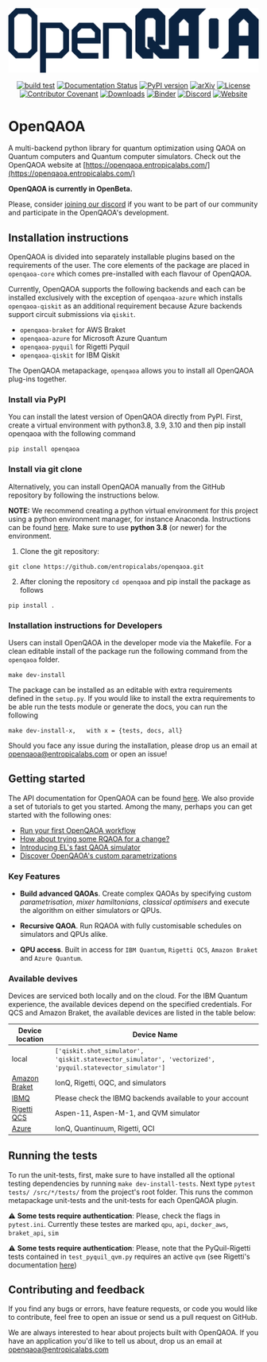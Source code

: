 <div align="center">

<picture>
  <source media="(prefers-color-scheme: dark)" srcset="https://github.com/entropicalabs/openqaoa/blob/main/.github/images/openqaoa_logo_offW.png" width="650">
  <img alt="OpenQAOA" src="https://github.com/entropicalabs/openqaoa/blob/main/.github/images/openqaoa_logo.png" width="650">
</picture>

  [![build test](https://github.com/entropicalabs/openqaoa/actions/workflows/test_main_linux.yml/badge.svg)](https://github.com/entropicalabs/openqaoa/actions/workflows/test_main_linux.yml)<!-- Tests (GitHub actions) -->
  [![Documentation Status](https://readthedocs.org/projects/el-openqaoa/badge/?version=latest)](https://el-openqaoa.readthedocs.io/en/latest/?badge=latest) <!-- Readthedocs -->
  [![PyPI version](https://badge.fury.io/py/openqaoa.svg)](https://badge.fury.io/py/openqaoa) <!-- PyPI -->
  [![arXiv](https://img.shields.io/badge/arXiv-2210.08695-<COLOR>.svg)](https://arxiv.org/abs/2210.08695) <!-- arXiv -->
  [![License](https://img.shields.io/pypi/l/openqaoa)](LICENSE.md)<!-- License -->
  [![Contributor Covenant](https://img.shields.io/badge/Contributor%20Covenant-2.1-4baaaa.svg)](CODE_OF_CONDUCT.md)<!-- Covenant Code of conduct -->
  [![Downloads](https://pepy.tech/badge/openqaoa)](https://pepy.tech/project/openqaoa)
  [![Binder](https://mybinder.org/badge_logo.svg)](https://mybinder.org/v2/gh/entropicalabs/openqaoa.git/main?labpath=%2Fexamples)
  [![Discord](https://img.shields.io/discord/991258119525122058)](https://discord.gg/ana76wkKBd)
  [![Website](https://img.shields.io/badge/OpenQAOA-Website-blueviolet)](https://openqaoa.entropicalabs.com/) 
</div>

# OpenQAOA

A multi-backend python library for quantum optimization using QAOA on Quantum computers and Quantum computer simulators. Check out the OpenQAOA website at [https://openqaoa.entropicalabs.com/](https://openqaoa.entropicalabs.com/)
 
**OpenQAOA is currently in OpenBeta.**

Please, consider [joining our discord](https://discord.gg/ana76wkKBd) if you want to be part of our community and participate in the OpenQAOA's development. 

## Installation instructions

OpenQAOA is divided into separately installable plugins based on the requirements of the user. The core elements of the package are placed in `openqaoa-core` which comes pre-installed with each flavour of OpenQAOA. 

Currently, OpenQAOA supports the following backends and each can be installed exclusively with the exception of `openqaoa-azure` which installs `openqaoa-qiskit` as an additional requirement because Azure backends support circuit submissions via `qiskit`.
- `openqaoa-braket` for AWS Braket
- `openqaoa-azure` for Microsoft Azure Quantum
- `openqaoa-pyquil` for Rigetti Pyquil
- `openqaoa-qiskit` for IBM Qiskit

The OpenQAOA metapackage, `openqaoa` allows you to install all OpenQAOA plug-ins together.
### Install via PyPI
You can install the latest version of OpenQAOA directly from PyPI. First, create a virtual environment with python3.8, 3.9, 3.10 and then pip install openqaoa with the following command
```
pip install openqaoa
```
### Install via git clone
Alternatively, you can install OpenQAOA manually from the GitHub repository by following the instructions below. 

**NOTE:** We recommend creating a python virtual environment for this project using a python environment manager, for instance Anaconda. Instructions can be found [here](https://conda.io/projects/conda/en/latest/user-guide/tasks/manage-environments.html#creating-an-environment-with-commands). Make sure to use **python 3.8** (or newer) for the environment.
1. Clone the git repository:
```
git clone https://github.com/entropicalabs/openqaoa.git
```
2. After cloning the repository `cd openqaoa` and pip install the package as follows 
```
pip install .
```

### Installation instructions for Developers
Users can install OpenQAOA in the developer mode via the Makefile. For a clean editable install of the package run the following command from the `openqaoa` folder.
```
make dev-install
```
The package can be installed as an editable with extra requirements defined in the `setup.py`. If you would like to install the extra requirements to be able run the tests module or generate the docs, you can run the following

```
make dev-install-x,   with x = {tests, docs, all}
```
Should you face any issue during the installation, please drop us an email at openqaoa@entropicalabs.com or open an issue!

## Getting started

The API documentation for OpenQAOA can be found [here](https://el-openqaoa.readthedocs.io/en/latest/). We also provide a set of tutorials to get you started. Among the many, perhaps you can get started with the following ones:

- [Run your first OpenQAOA workflow](https://el-openqaoa.readthedocs.io/en/latest/notebooks/01_workflows_example.html)
- [How about trying some RQAOA for a change?](https://el-openqaoa.readthedocs.io/en/latest/notebooks/09_RQAOA_example.html)
- [Introducing EL's fast QAOA simulator](https://el-openqaoa.readthedocs.io/en/latest/notebooks/06_fast_qaoa_simulator.html)
- [Discover OpenQAOA's custom parametrizations](https://el-openqaoa.readthedocs.io/en/latest/notebooks/05_advanced_parameterization.html)

### Key Features

- **Build advanced QAOAs**. Create complex QAOAs by specifying custom _parametrisation_, _mixer hamiltonians_, _classical optimisers_ and execute the algorithm on either simulators or QPUs.

- **Recursive QAOA**. Run RQAOA with fully customisable schedules on simulators and QPUs alike. 

- **QPU access**. Built in access for `IBM Quantum`, `Rigetti QCS`, `Amazon Braket` and `Azure Quantum`.


### Available devives 

Devices are serviced both locally and on the cloud. For the IBM Quantum experience, the available devices depend on the specified credentials. For QCS and Amazon Braket, the available devices are listed in the table below:

| Device location | Device Name |
| --------------- | ----------- |
| local | `['qiskit.shot_simulator', 'qiskit.statevector_simulator', 'vectorized', 'pyquil.statevector_simulator']`  |
| [Amazon Braket](https://docs.aws.amazon.com/braket/latest/developerguide/braket-devices.html)    | IonQ, Rigetti, OQC, and simulators |
| [IBMQ](https://quantum-computing.ibm.com/)    | Please check the IBMQ backends available to your account |
| [Rigetti QCS](https://qcs.rigetti.com/sign-in)     | Aspen-11, Aspen-M-1, and QVM simulator |
| [Azure](https://azure.microsoft.com/en-us/products/quantum) | IonQ, Quantinuum, Rigetti, QCI |

## Running the tests

To run the unit-tests, first, make sure to have installed all the optional testing dependencies by running `make dev-install-tests`. Next type `pytest tests/ /src/*/tests/` from the project's root folder. This runs the common metapackage unit-tests and the unit-tests for each OpenQAOA plugin.

:warning: **Some tests require authentication**: Please, check the flags in `pytest.ini`. Currently these testes are marked `qpu`, `api`, `docker_aws`, `braket_api`, `sim`

:warning: **Some tests require authentication**: Please, note that the PyQuil-Rigetti tests contained in `test_pyquil_qvm.py` requires an active `qvm` (see Rigetti's documentation [here](https://pyquil-docs.rigetti.com/en/v3.1.0/qvm.html))
     
## Contributing and feedback

If you find any bugs or errors, have feature requests, or code you would like to contribute, feel free to open an issue or send us a pull request on GitHub.

We are always interested to hear about projects built with OpenQAOA. If you have an application you'd like to tell us about, drop us an email at [openqaoa@entropicalabs.com](mailto:openqaoa@entropicalabs.com)
